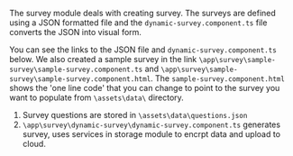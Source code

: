 The survey module deals with creating survey. The surveys are defined using a JSON formatted 
file and the `dynamic-survey.component.ts` file converts the JSON into visual form.


You can see the links to the JSON file and `dynamic-survey.component.ts` below. 
We also created a sample survey in the link `\app\survey\sample-survey\sample-survey.component.ts` 
and `\app\survey\sample-survey\sample-survey.component.html`. The `sample-survey.component.html` shows 
the 'one line code' that you can change to point to the survey you want to populate from `\assets\data\` directory.


1. Survey questions are stored in `\assets\data\questions.json`
2. `\app\survey\dynamic-survey\dynamic-survey.component.ts` generates
survey, uses services in storage module to encrpt data and upload to
cloud.
